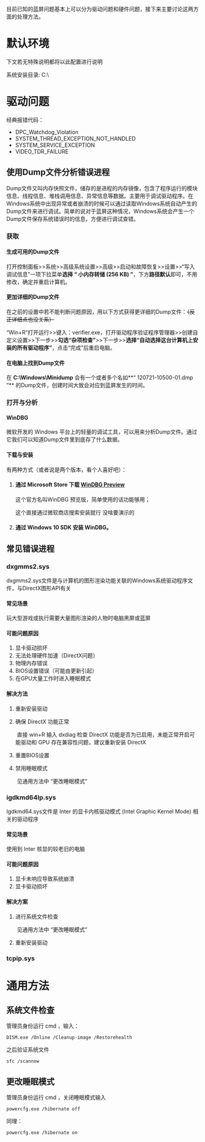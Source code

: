 

目前已知的蓝屏问题基本上可以分为驱动问题和硬件问题，接下来主要讨论这两方面的处理方法。

# 默认环境

下文若无特殊说明都将以此配置进行说明

系统安装目录: C:\

# 驱动问题

经典报错代码：

- 	DPC_Watchdog_Violation
- SYSTEM_THREAD_EXCEPTION_NOT_HANDLED
- SYSTEM_SERVICE_EXCEPTION
- VIDEO_TDR_FAILURE

## 使用Dump文件分析错误进程

Dump文件又叫内存快照文件，储存的是进程的内存镜像，包含了程序运行的模块信息、线程信息、堆栈调用信息、异常信息等数据。主要用于调试驱动程序。在Windows系统中出现异常或者崩溃的时候可以通过读取Windows系统自动产生的Dump文件来进行调试。简单的说对于蓝屏这种情况，Windows系统会产生一个Dump文件保存系统错误时的信息，方便进行调试查错。

### 获取

#### 生成可用的Dump文件

打开控制面板>>系统>>高级系统设置>>高级>>启动和故障恢复>>设置>>“写入调试信息”一项下拉菜单**选择 “ 小内存转储 (256 KB) ”**，下方**路径默认**即可，不用修改，确定并重启计算机。

#### 更加详细的Dump文件

在之前的设置中若不能判断问题原因，用以下方式获得更详细的Dump文件：~~（反正详细点也没关系）~~

“Win+R”打开运行>>键入：verifier.exe，打开驱动程序验证程序管理器>>创建自定义设置>>下一步>>**勾选“杂项检查”**>>下一步>>**选择“自动选择这台计算机上安装的所有驱动程序”**，点击“完成”后重启电脑。

#### 在电脑上找到Dump文件

在 **C:\Windows\Minidump** 会有一个或者多个名如**“ 120721-10500-01.dmp ”** 的Dump文件，创建时间大致会对应到蓝屏发生的时间。

### 打开与分析

#### WinDBG

微软开发的 Windows 平台上的轻量的调试工具，可以用来分析Dump文件。通过它我们可以知道Dump文件里到底存了什么数据。

#### 下载与安装

有两种方式（或者说是两个版本，看个人喜好吧）：

1. #### 通过 Microsoft Store  下载 [WinDBG Preview](https://www.microsoft.com/store/p/windbg/9pgjgd53tn86) 

   这个官方名叫WinDBG 预览版，简单使用的话功能够用；

   

   这个直接通过微软商店搜索安装就行 没啥要演示的

   

2. #### 通过 Windows 10 SDK 安装 WinDBG。



## 常见错误进程

### dxgmms2.sys

dxgmms2.sys文件是与计算机的图形渲染功能关联的Windows系统驱动程序文件，与DirectX图形API有关

#### 常见场景

玩大型游戏或执行需要大量图形渲染的人物时电脑黑屏或蓝屏

#### 可能问题原因

1. 显卡驱动损坏
2. 无法处理硬件加速（DirectX问题）
3. 物理内存错误
4. BIOS设置错误（可能由更新引起）
5. 在GPU大量工作时进入睡眠模式

#### 解决方法

1. 重新安装驱动

2. 确保 DirectX 功能正常

   ​		直接 win+R 输入 dxdiag 检查 DirectX 功能是否为已启用，未能正常开启可能驱动和 GPU 存在兼容性问题，建议重新安装 DirectX

   

3. 重置BIOS设置

4. 禁用睡眠模式

   ​		见通用方法中 “更改睡眠模式”

### igdkmd64lp.sys

Igdkmd64.sys文件是 Inter 的显卡内核驱动模式 (Intel Graphic Kernel Mode) 相关的驱动程序

#### 常见场景

使用到 Inter 核显的较老旧的电脑

#### 可能问题原因

1. 显卡未响应导致系统崩溃
2. 显卡驱动损坏

#### 解决方案

1. 进行系统文件检查

   ​        见通用方法中 “更改睡眠模式”

   

2. 重新安装驱动

### tcpip.sys





# 通用方法

## 系统文件检查

管理员身份运行 cmd ，输入：

```
DISM.exe /Online /Cleanup-image /Restorehealth
```

之后验证系统文件

```
sfc /scannow
```



## 更改睡眠模式

管理员身份运行 cmd ，关闭睡眠模式输入 

```
powercfg.exe /hibernate off
```

同理：

```
powercfg.exe /hibernate on
```

